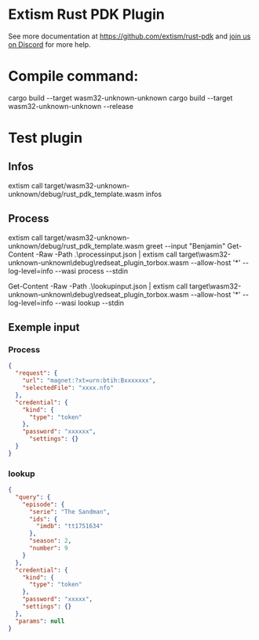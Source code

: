 # Extism Rust PDK Plugin

See more documentation at https://github.com/extism/rust-pdk and
[join us on Discord](https://extism.org/discord) for more help.


# Compile command:
cargo build --target wasm32-unknown-unknown
cargo build --target wasm32-unknown-unknown --release

# Test plugin
## Infos
extism call target/wasm32-unknown-unknown/debug/rust_pdk_template.wasm infos

## Process

extism call target/wasm32-unknown-unknown/debug/rust_pdk_template.wasm greet --input "Benjamin"
Get-Content -Raw -Path .\processinput.json | extism call target\wasm32-unknown-unknown\debug\redseat_plugin_torbox.wasm --allow-host '*' --log-level=info --wasi process --stdin

Get-Content -Raw -Path .\lookupinput.json | extism call target\wasm32-unknown-unknown\debug\redseat_plugin_torbox.wasm --allow-host '*' --log-level=info --wasi lookup --stdin

## Exemple input
### Process
```json
{
  "request": {
    "url": "magnet:?xt=urn:btih:Bxxxxxxx",
    "selectedFile": "xxxx.nfo"
  },
  "credential": {
    "kind": {
      "type": "token"
    },
    "password": "xxxxxx",
      "settings": {}
  }
}
```

### lookup
```json
{
  "query": {
    "episode": {
      "serie": "The Sandman",
      "ids": {
        "imdb": "tt1751634"
      },
      "season": 2,
      "number": 9
    }
  },
  "credential": {
    "kind": {
      "type": "token"
    },
    "password": "xxxxx",
    "settings": {}
  },
  "params": null
}
```